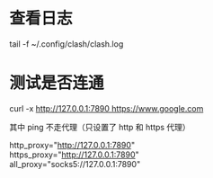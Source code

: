 # 查看日志

tail -f ~/.config/clash/clash.log

# 测试是否连通

curl -x http://127.0.0.1:7890 https://www.google.com

其中 ping 不走代理（只设置了 http 和 https 代理）

http_proxy="http://127.0.0.1:7890"  
https_proxy="http://127.0.0.1:7890"  
all_proxy="socks5://127.0.0.1:7890"

